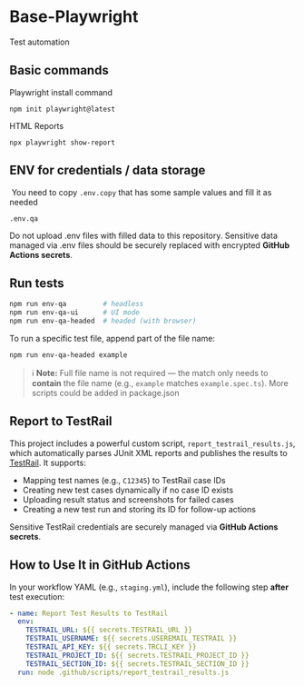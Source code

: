 # Base-Playwright

Test automation
​

## Basic commands

Playwright install command

```
npm init playwright@latest

```

​HTML Reports

```
npx playwright show-report
```

## ENV for credentials / data storage

​
You need to copy `.env.copy` that has some sample values and fill it as needed

```
.env.qa
```

​Do not upload .env files with filled data to this repository.
Sensitive data managed via .env files should be securely replaced with encrypted **GitHub Actions secrets**.

## Run tests

```bash
npm run env-qa         # headless
npm run env-qa-ui      # UI mode
npm run env-qa-headed  # headed (with browser)
```

To run a specific test file, append part of the file name:

```bash
npm run env-qa-headed example
```

> ℹ️ **Note:** Full file name is not required — the match only needs to **contain** the file name (e.g., `example` matches `example.spec.ts`). More scripts could be added in package.json

## Report to TestRail

This project includes a powerful custom script, `report_testrail_results.js`, which automatically parses JUnit XML reports and publishes the results to [TestRail](https://www.gurock.com/testrail/). It supports:

- Mapping test names (e.g., `C12345`) to TestRail case IDs
- Creating new test cases dynamically if no case ID exists
- Uploading result status and screenshots for failed cases
- Creating a new test run and storing its ID for follow-up actions

Sensitive TestRail credentials are securely managed via **GitHub Actions secrets**.

## How to Use It in GitHub Actions

In your workflow YAML (e.g., `staging.yml`), include the following step **after** test execution:

```yaml
- name: Report Test Results to TestRail
  env:
    TESTRAIL_URL: ${{ secrets.TESTRAIL_URL }}
    TESTRAIL_USERNAME: ${{ secrets.USEREMAIL_TESTRAIL }}
    TESTRAIL_API_KEY: ${{ secrets.TRCLI_KEY }}
    TESTRAIL_PROJECT_ID: ${{ secrets.TESTRAIL_PROJECT_ID }}
    TESTRAIL_SECTION_ID: ${{ secrets.TESTRAIL_SECTION_ID }}
  run: node .github/scripts/report_testrail_results.js
```
